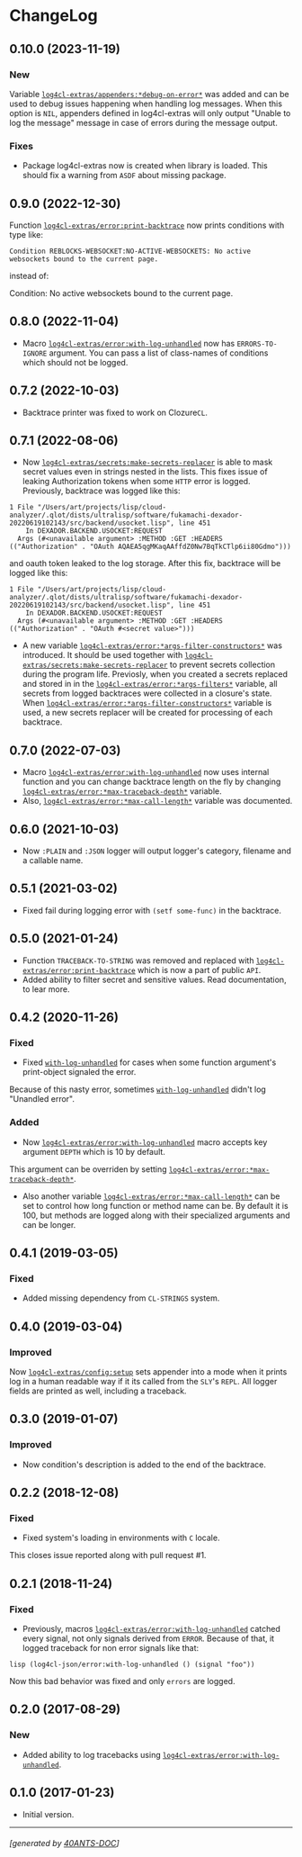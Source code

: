 <a id="x-28LOG4CL-EXTRAS-2FCHANGELOG-3A-40CHANGELOG-2040ANTS-DOC-2FLOCATIVES-3ASECTION-29"></a>

# ChangeLog

<a id="x-28LOG4CL-EXTRAS-2FCHANGELOG-3A-3A-7C0-2E10-2E0-7C-2040ANTS-DOC-2FLOCATIVES-3ASECTION-29"></a>

## 0.10.0 (2023-11-19)

<a id="new"></a>

### New

Variable [`log4cl-extras/appenders:*debug-on-error*`][8400] was added and can be used to debug issues happening when handling log messages.
When this option is `NIL`, appenders defined in log4cl-extras will only output "Unable to log the message" message in case of errors
during the message output.

<a id="fixes"></a>

### Fixes

* Package log4cl-extras now is created when library is loaded. This should fix a warning from `ASDF` about missing package.

<a id="x-28LOG4CL-EXTRAS-2FCHANGELOG-3A-3A-7C0-2E9-2E0-7C-2040ANTS-DOC-2FLOCATIVES-3ASECTION-29"></a>

## 0.9.0 (2022-12-30)

Function [`log4cl-extras/error:print-backtrace`][6a57] now prints conditions with type like:

```
Condition REBLOCKS-WEBSOCKET:NO-ACTIVE-WEBSOCKETS: No active websockets bound to the current page.
```
instead of:

Condition: No active websockets bound to the current page.

<a id="x-28LOG4CL-EXTRAS-2FCHANGELOG-3A-3A-7C0-2E8-2E0-7C-2040ANTS-DOC-2FLOCATIVES-3ASECTION-29"></a>

## 0.8.0 (2022-11-04)

* Macro [`log4cl-extras/error:with-log-unhandled`][3fd6] now has `ERRORS-TO-IGNORE` argument.
You can pass a list of class-names of conditions which should not be logged.

<a id="x-28LOG4CL-EXTRAS-2FCHANGELOG-3A-3A-7C0-2E7-2E2-7C-2040ANTS-DOC-2FLOCATIVES-3ASECTION-29"></a>

## 0.7.2 (2022-10-03)

* Backtrace printer was fixed to work on Clozure`CL`.

<a id="x-28LOG4CL-EXTRAS-2FCHANGELOG-3A-3A-7C0-2E7-2E1-7C-2040ANTS-DOC-2FLOCATIVES-3ASECTION-29"></a>

## 0.7.1 (2022-08-06)

* Now [`log4cl-extras/secrets:make-secrets-replacer`][bb11] is able to mask secret values even in strings nested in the lists.
  This fixes issue of leaking Authorization tokens when some `HTTP` error is logged.
Previously, backtrace was logged like this:
```
1 File "/Users/art/projects/lisp/cloud-analyzer/.qlot/dists/ultralisp/software/fukamachi-dexador-20220619102143/src/backend/usocket.lisp", line 451
    In DEXADOR.BACKEND.USOCKET:REQUEST
  Args (#<unavailable argument> :METHOD :GET :HEADERS (("Authorization" . "OAuth AQAEA5qgMKaqAAffdZ0Nw7BqTkCTlp6ii80Gdmo")))
```
and oauth token leaked to the log storage.
After this fix, backtrace will be logged like this:
```
1 File "/Users/art/projects/lisp/cloud-analyzer/.qlot/dists/ultralisp/software/fukamachi-dexador-20220619102143/src/backend/usocket.lisp", line 451
    In DEXADOR.BACKEND.USOCKET:REQUEST
  Args (#<unavailable argument> :METHOD :GET :HEADERS (("Authorization" . "OAuth #<secret value>")))
```
* A new variable [`log4cl-extras/error:*args-filter-constructors*`][5c08] was introduced. It should be used together
  with [`log4cl-extras/secrets:make-secrets-replacer`][bb11] to prevent secrets collection during the program life.
Previosly, when you created a secrets replaced and stored in in the [`log4cl-extras/error:*args-filters*`][c7a0] variable,
all secrets from logged backtraces were collected in a closure's state. When
[`log4cl-extras/error:*args-filter-constructors*`][5c08] variable is used, a new secrets replacer will be created
for processing of each backtrace.

<a id="x-28LOG4CL-EXTRAS-2FCHANGELOG-3A-3A-7C0-2E7-2E0-7C-2040ANTS-DOC-2FLOCATIVES-3ASECTION-29"></a>

## 0.7.0 (2022-07-03)

* Macro [`log4cl-extras/error:with-log-unhandled`][3fd6] now uses internal function and you can change backtrace length on the fly by changing [`log4cl-extras/error:*max-traceback-depth*`][c93b] variable.
* Also, [`log4cl-extras/error:*max-call-length*`][6d41] variable was documented.

<a id="x-28LOG4CL-EXTRAS-2FCHANGELOG-3A-3A-7C0-2E6-2E0-7C-2040ANTS-DOC-2FLOCATIVES-3ASECTION-29"></a>

## 0.6.0 (2021-10-03)

* Now `:PLAIN` and `:JSON` logger will output logger's category, filename and a callable name.

<a id="x-28LOG4CL-EXTRAS-2FCHANGELOG-3A-3A-7C0-2E5-2E1-7C-2040ANTS-DOC-2FLOCATIVES-3ASECTION-29"></a>

## 0.5.1 (2021-03-02)

* Fixed fail during logging error with `(setf some-func)` in the backtrace.

<a id="x-28LOG4CL-EXTRAS-2FCHANGELOG-3A-3A-7C0-2E5-2E0-7C-2040ANTS-DOC-2FLOCATIVES-3ASECTION-29"></a>

## 0.5.0 (2021-01-24)

* Function `TRACEBACK-TO-STRING` was removed and
  replaced with [`log4cl-extras/error:print-backtrace`][6a57] which is now
  a part of public `API`.
* Added ability to filter secret and sensitive values.
  Read documentation, to lear more.

<a id="x-28LOG4CL-EXTRAS-2FCHANGELOG-3A-3A-7C0-2E4-2E2-7C-2040ANTS-DOC-2FLOCATIVES-3ASECTION-29"></a>

## 0.4.2 (2020-11-26)

<a id="fixed"></a>

### Fixed

* Fixed [`with-log-unhandled`][3fd6] for cases when some function argument's print-object signaled the error.

Because of this nasty error, sometimes [`with-log-unhandled`][3fd6] didn't log "Unandled error".

<a id="added"></a>

### Added

* Now [`log4cl-extras/error:with-log-unhandled`][3fd6] macro accepts key argument `DEPTH` which is 10 by default.

This argument can be overriden by setting [`log4cl-extras/error:*max-traceback-depth*`][c93b].

* Also another variable [`log4cl-extras/error:*max-call-length*`][6d41] can be set to control
  how long function or method name can be. By default it is 100, but methods are logged along
  with their specialized arguments and can be longer.

<a id="x-28LOG4CL-EXTRAS-2FCHANGELOG-3A-3A-7C0-2E4-2E1-7C-2040ANTS-DOC-2FLOCATIVES-3ASECTION-29"></a>

## 0.4.1 (2019-03-05)

<a id="fixed"></a>

### Fixed

* Added missing dependency from `CL-STRINGS` system.

<a id="x-28LOG4CL-EXTRAS-2FCHANGELOG-3A-3A-7C0-2E4-2E0-7C-2040ANTS-DOC-2FLOCATIVES-3ASECTION-29"></a>

## 0.4.0 (2019-03-04)

<a id="improved"></a>

### Improved

Now [`log4cl-extras/config:setup`][74de] sets appender into a mode when it prints log in a human
readable way if it its called from the `SLY`'s `REPL`. All logger fields are
printed as well, including a traceback.

<a id="x-28LOG4CL-EXTRAS-2FCHANGELOG-3A-3A-7C0-2E3-2E0-7C-2040ANTS-DOC-2FLOCATIVES-3ASECTION-29"></a>

## 0.3.0 (2019-01-07)

<a id="improved"></a>

### Improved

* Now condition's description is added to the end of the backtrace.

<a id="x-28LOG4CL-EXTRAS-2FCHANGELOG-3A-3A-7C0-2E2-2E2-7C-2040ANTS-DOC-2FLOCATIVES-3ASECTION-29"></a>

## 0.2.2 (2018-12-08)

<a id="fixed"></a>

### Fixed

* Fixed system's loading in environments with `C` locale.

This closes issue reported along with pull request #1.

<a id="x-28LOG4CL-EXTRAS-2FCHANGELOG-3A-3A-7C0-2E2-2E1-7C-2040ANTS-DOC-2FLOCATIVES-3ASECTION-29"></a>

## 0.2.1 (2018-11-24)

<a id="fixed"></a>

### Fixed

* Previously, macros [`log4cl-extras/error:with-log-unhandled`][3fd6] catched every signal,
  not only signals derived from `ERROR`. Because of that,
  it logged traceback for non error signals like that:

`lisp
  (log4cl-json/error:with-log-unhandled ()
      (signal "foo"))
`

Now this bad behavior was fixed and only `errors` are logged.

<a id="x-28LOG4CL-EXTRAS-2FCHANGELOG-3A-3A-7C0-2E2-2E0-7C-2040ANTS-DOC-2FLOCATIVES-3ASECTION-29"></a>

## 0.2.0 (2017-08-29)

<a id="new"></a>

### New

* Added ability to log tracebacks using [`log4cl-extras/error:with-log-unhandled`][3fd6].

<a id="x-28LOG4CL-EXTRAS-2FCHANGELOG-3A-3A-7C0-2E1-2E0-7C-2040ANTS-DOC-2FLOCATIVES-3ASECTION-29"></a>

## 0.1.0 (2017-01-23)

* Initial version.


[8400]: https://40ants.com/log4cl-extras/#x-28LOG4CL-EXTRAS-2FAPPENDERS-3A-2ADEBUG-ON-ERROR-2A-20-28VARIABLE-29-29
[74de]: https://40ants.com/log4cl-extras/#x-28LOG4CL-EXTRAS-2FCONFIG-3ASETUP-20FUNCTION-29
[5c08]: https://40ants.com/log4cl-extras/#x-28LOG4CL-EXTRAS-2FERROR-3A-2AARGS-FILTER-CONSTRUCTORS-2A-20-28VARIABLE-29-29
[c7a0]: https://40ants.com/log4cl-extras/#x-28LOG4CL-EXTRAS-2FERROR-3A-2AARGS-FILTERS-2A-20-28VARIABLE-29-29
[6d41]: https://40ants.com/log4cl-extras/#x-28LOG4CL-EXTRAS-2FERROR-3A-2AMAX-CALL-LENGTH-2A-20-28VARIABLE-29-29
[c93b]: https://40ants.com/log4cl-extras/#x-28LOG4CL-EXTRAS-2FERROR-3A-2AMAX-TRACEBACK-DEPTH-2A-20-28VARIABLE-29-29
[6a57]: https://40ants.com/log4cl-extras/#x-28LOG4CL-EXTRAS-2FERROR-3APRINT-BACKTRACE-20FUNCTION-29
[3fd6]: https://40ants.com/log4cl-extras/#x-28LOG4CL-EXTRAS-2FERROR-3AWITH-LOG-UNHANDLED-20-2840ANTS-DOC-2FLOCATIVES-3AMACRO-29-29
[bb11]: https://40ants.com/log4cl-extras/#x-28LOG4CL-EXTRAS-2FSECRETS-3AMAKE-SECRETS-REPLACER-20FUNCTION-29

* * *
###### [generated by [40ANTS-DOC](https://40ants.com/doc/)]
